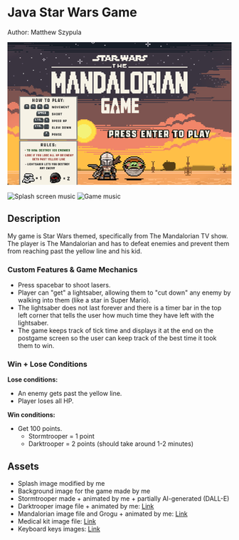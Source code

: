 # Java Star Wars Game

Author: Matthew Szypula

![Image of game](https://github.com/mszy123/Matt-Star-Wars-Game/blob/main/Screenshot%202023-10-15%20204240.png)

![Splash screen music](https://www.youtube.com/watch?v=bOYdk1UY5o8)
![Game music](https://www.youtube.com/watch?v=eoUsbydHJKA)

## Description

My game is Star Wars themed, specifically from The Mandalorian TV show. The player is The Mandalorian and has to defeat enemies and prevent them from reaching past the yellow line and his kid.

### Custom Features & Game Mechanics

- Press spacebar to shoot lasers.
- Player can "get" a lightsaber, allowing them to "cut down" any enemy by walking into them (like a star in Super Mario).
- The lightsaber does not last forever and there is a timer bar in the top left corner that tells the user how much time they have left with the lightsaber.
- The game keeps track of tick time and displays it at the end on the postgame screen so the user can keep track of the best time it took them to win.

### Win + Lose Conditions

**Lose conditions:**

- An enemy gets past the yellow line.
- Player loses all HP.

**Win conditions:**

- Get 100 points.
  - Stormtrooper = 1 point
  - Darktrooper = 2 points (should take around 1-2 minutes)

## Assets

- Splash image modified by me
- Background image for the game made by me
- Stormtrooper made + animated by me + partially AI-generated (DALL-E)
- Darktrooper image file + animated by me: [Link](https://www.google.com/url?sa=i&url=https%3A%2F%2Ftwitter.com%2Fchristophsis2%2Fstatus%2F1343396375870939137&psig=AOvVaw3QwiCsmDo6AZLSdc_xJjWI&ust=1682738083829000&source=images&cd=vfe&ved=0CBAQjRxqFwoTCLj23v_Ny_4CFQAAAAAdAAAAABAE)
- Mandalorian image file and Grogu + animated by me: [Link](https://pbs.twimg.com/media/EJwMmyKWsAELh8I.png)
- Medical kit image file: [Link](https://static.wikia.nocookie.net/starwars/images/8/87/DarkForcesMedkit.png/revision/latest?cb=20161230210619)
- Keyboard keys images: [Link](https://dreammix.itch.io/keyboard-keys-for-ui)
